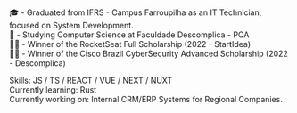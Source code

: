 🎓 - Graduated from IFRS - Campus Farroupilha as an IT Technician, focused on System Development. <br />
🏫 - Studying Computer Science at Faculdade Descomplica - POA <br />
🧑‍💻 - Winner of the RocketSeat Full Scholarship (2022 - StartIdea) <br />
🧑‍💻 - Winner of the Cisco Brazil CyberSecurity Advanced Scholarship (2022 - Descomplica) <br />

Skills: JS / TS / REACT / VUE / NEXT / NUXT <br />
Currently learning: Rust <br />
Currently working on: Internal CRM/ERP Systems for Regional Companies.

